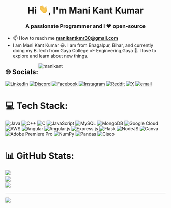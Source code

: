 <h1 align="center">Hi <img src="https://raw.githubusercontent.com/ABSphreak/ABSphreak/master/gifs/Hi.gif" width="30px">, I'm Mani Kant Kumar </h1>
<h3 align="center">A passionate Programmer and I ❤️ open-source</h3>



- 📫 How to reach me **manikantkmr30@gmail.com**
- I am Mani Kant Kumar 😃. I am from Bhagalpur, Bihar, and currently doing my B.Tech from Gaya College oF Engineering,Gaya 🏫. I love to explore and learn about new things.
 <img align="right" alt="manikant" width="400" src="https://anuragbhardwaj.netlify.app/codingguy.gif"/>


## 🌐 Socials:
[![LinkedIn](https://img.shields.io/badge/LinkedIn-%230077B5.svg?logo=linkedin&logoColor=white)](https://www.linkedin.com/in/manikantkmr/)
[![Discord](https://img.shields.io/badge/Discord-%237289DA.svg?logo=discord&logoColor=white)](https://discord.gg/manikant) [![Facebook](https://img.shields.io/badge/Facebook-%231877F2.svg?logo=Facebook&logoColor=white)](https://www.facebook.com/manikant.kmr30) [![Instagram](https://img.shields.io/badge/Instagram-%23E4405F.svg?logo=Instagram&logoColor=white)](https://www.instagram.com/07____manikant/?hl=en) [![Reddit](https://img.shields.io/badge/Reddit-%23FF4500.svg?logo=Reddit&logoColor=white)](https://www.reddit.com/user/SeaImpossible5978/) [![X](https://img.shields.io/badge/X-black.svg?logo=X&logoColor=white)](https://x.com/manikant30) [![email](https://img.shields.io/badge/Email-D14836?logo=gmail&logoColor=white)](mailto:manikantkmr30@gmail.com) 

# 💻 Tech Stack:
![Java](https://img.shields.io/badge/java-%23ED8B00.svg?style=for-the-badge&logo=openjdk&logoColor=white) ![C++](https://img.shields.io/badge/c++-%2300599C.svg?style=for-the-badge&logo=c%2B%2B&logoColor=white) ![C](https://img.shields.io/badge/c-%2300599C.svg?style=for-the-badge&logo=c&logoColor=white) ![JavaScript](https://img.shields.io/badge/javascript-%23323330.svg?style=for-the-badge&logo=javascript&logoColor=%23F7DF1E) ![MySQL](https://img.shields.io/badge/mysql-4479A1.svg?style=for-the-badge&logo=mysql&logoColor=white) ![MongoDB](https://img.shields.io/badge/MongoDB-%234ea94b.svg?style=for-the-badge&logo=mongodb&logoColor=white) ![Google Cloud](https://img.shields.io/badge/GoogleCloud-%234285F4.svg?style=for-the-badge&logo=google-cloud&logoColor=white) ![AWS](https://img.shields.io/badge/AWS-%23FF9900.svg?style=for-the-badge&logo=amazon-aws&logoColor=white) ![Angular](https://img.shields.io/badge/angular-%23DD0031.svg?style=for-the-badge&logo=angular&logoColor=white) ![Angular.js](https://img.shields.io/badge/angular.js-%23E23237.svg?style=for-the-badge&logo=angularjs&logoColor=white) ![Express.js](https://img.shields.io/badge/express.js-%23404d59.svg?style=for-the-badge&logo=express&logoColor=%2361DAFB) ![Flask](https://img.shields.io/badge/flask-%23000.svg?style=for-the-badge&logo=flask&logoColor=white) ![NodeJS](https://img.shields.io/badge/node.js-6DA55F?style=for-the-badge&logo=node.js&logoColor=white)  ![Canva](https://img.shields.io/badge/Canva-%2300C4CC.svg?style=for-the-badge&logo=Canva&logoColor=white) ![Adobe Premiere Pro](https://img.shields.io/badge/Adobe%20Premiere%20Pro-9999FF.svg?style=for-the-badge&logo=Adobe%20Premiere%20Pro&logoColor=white) ![NumPy](https://img.shields.io/badge/numpy-%23013243.svg?style=for-the-badge&logo=numpy&logoColor=white) ![Pandas](https://img.shields.io/badge/pandas-%23150458.svg?style=for-the-badge&logo=pandas&logoColor=white) ![Cisco](https://img.shields.io/badge/cisco-%23049fd9.svg?style=for-the-badge&logo=cisco&logoColor=black)

# 📊 GitHub Stats:
![](https://github-readme-stats.vercel.app/api?username=manikant30&theme=dark&hide_border=false&include_all_commits=true&count_private=false)<br/>
![](https://github-readme-streak-stats.herokuapp.com/?user=manikant30&theme=dark&hide_border=false)<br/>
![](https://github-readme-stats.vercel.app/api/top-langs/?username=manikant30&theme=dark&hide_border=false&include_all_commits=true&count_private=false&layout=compact)

---
[![](https://visitcount.itsvg.in/api?id=manikant30&icon=0&color=0)](https://visitcount.itsvg.in)

<!-- Proudly created with GPRM ( https://gprm.itsvg.in ) -->
